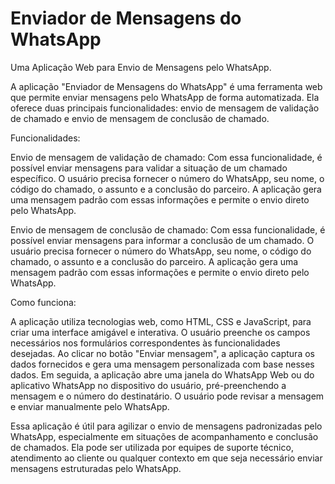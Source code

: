 # Enviador de Mensagens do WhatsApp
 Uma Aplicação Web para Envio de Mensagens pelo WhatsApp.


A aplicação "Enviador de Mensagens do WhatsApp" é uma ferramenta web que permite enviar mensagens pelo WhatsApp de forma automatizada. Ela oferece duas principais funcionalidades: envio de mensagem de validação de chamado e envio de mensagem de conclusão de chamado.

Funcionalidades:

Envio de mensagem de validação de chamado: Com essa funcionalidade, é possível enviar mensagens para validar a situação de um chamado específico. O usuário precisa fornecer o número do WhatsApp, seu nome, o código do chamado, o assunto e a conclusão do parceiro. A aplicação gera uma mensagem padrão com essas informações e permite o envio direto pelo WhatsApp.

Envio de mensagem de conclusão de chamado: Com essa funcionalidade, é possível enviar mensagens para informar a conclusão de um chamado. O usuário precisa fornecer o número do WhatsApp, seu nome, o código do chamado, o assunto e a conclusão do parceiro. A aplicação gera uma mensagem padrão com essas informações e permite o envio direto pelo WhatsApp.

Como funciona:

A aplicação utiliza tecnologias web, como HTML, CSS e JavaScript, para criar uma interface amigável e interativa. O usuário preenche os campos necessários nos formulários correspondentes às funcionalidades desejadas. Ao clicar no botão "Enviar mensagem", a aplicação captura os dados fornecidos e gera uma mensagem personalizada com base nesses dados. Em seguida, a aplicação abre uma janela do WhatsApp Web ou do aplicativo WhatsApp no dispositivo do usuário, pré-preenchendo a mensagem e o número do destinatário. O usuário pode revisar a mensagem e enviar manualmente pelo WhatsApp.

Essa aplicação é útil para agilizar o envio de mensagens padronizadas pelo WhatsApp, especialmente em situações de acompanhamento e conclusão de chamados. Ela pode ser utilizada por equipes de suporte técnico, atendimento ao cliente ou qualquer contexto em que seja necessário enviar mensagens estruturadas pelo WhatsApp.
